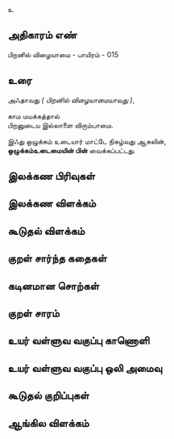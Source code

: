 உ


## அதிகாரம் எண்

பிறனில் விழையாமை - பாயிரம் - 015

## உரை

அஃதாவது _( பிறனில் விழையாமையாவது )_,  

காம மயக்கத்தால்  
பிறனுடைய இல்லாளை விரும்பாமை.  

இஃது ஒழுக்கம் உடையார் மாட்டே நிகழ்வது ஆகலின்,  
**ஒழுக்கம்உடைமையின் பின்** வைக்கப்பட்டது.

## இலக்கண பிரிவுகள் 


## இலக்கண விளக்கம்


## கூடுதல் விளக்கம்


## குறள் சார்ந்த கதைகள் 


## கடினமான சொற்கள்


## குறள் சாரம் 


## உயர் வள்ளுவ வகுப்பு காணொளி


## உயர் வள்ளுவ வகுப்பு ஒலி அமைவு 


## கூடுதல் குறிப்புகள்


## ஆங்கில விளக்கம்

